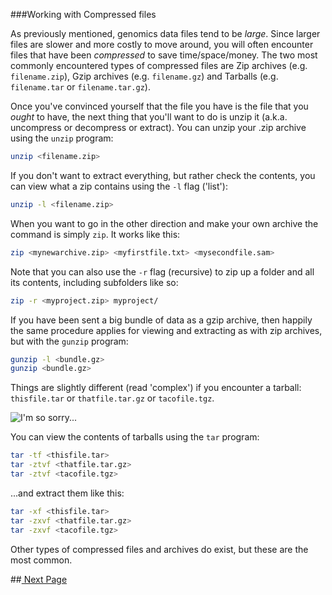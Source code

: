 
###Working with Compressed files

As previously mentioned, genomics data files tend to be *large*. Since larger files are slower and more costly to move around, you will often encounter files that have been *compressed* to save time/space/money. The two most commonly encountered types of compressed files are Zip archives (e.g. `filename.zip`), Gzip archives (e.g. `filename.gz`) and Tarballs (e.g. `filename.tar` or `filename.tar.gz`).

Once you've convinced yourself that the file you have is the file that you *ought* to have, the next thing that you'll want to do is unzip it (a.k.a. uncompress or decompress or extract). You can unzip your .zip archive using the `unzip` program:

```bash
unzip <filename.zip>
```

If you don't want to extract everything, but rather check the contents, you can view what a zip contains using the `-l` flag ('list'):

```bash
unzip -l <filename.zip>
```

When you want to go in the other direction and make your own archive the command is simply `zip`. It works like this:

```bash
zip <mynewarchive.zip> <myfirstfile.txt> <mysecondfile.sam>
```

Note that you can also use the `-r` flag (recursive) to zip up a folder and all its contents, including subfolders like so:

```bash
zip -r <myproject.zip> myproject/
```

If you have been sent a big bundle of data as a gzip archive, then happily the same procedure applies for viewing and extracting as with zip archives, but with the `gunzip` program:

```bash
gunzip -l <bundle.gz>
gunzip <bundle.gz>
```

Things are slightly different (read 'complex') if you encounter a tarball: `thisfile.tar` or `thatfile.tar.gz` or `tacofile.tgz`.

![]( http://imgs.xkcd.com/comics/tar.png "I'm so sorry..." )

You can view the contents of tarballs using the `tar` program:

```bash
tar -tf <thisfile.tar>
tar -ztvf <thatfile.tar.gz>
tar -ztvf <tacofile.tgz>
```

...and extract them like this:

```bash
tar -xf <thisfile.tar>
tar -zxvf <thatfile.tar.gz>
tar -zxvf <tacofile.tgz>
```

Other types of compressed files and archives do exist, but these are the most common. 

##<a href="https://github.com/ACharbonneau/2016-01-18-MSU/blob/gh-pages/Lessons/03_Looking_at_data_files.md"> Next Page </a>
